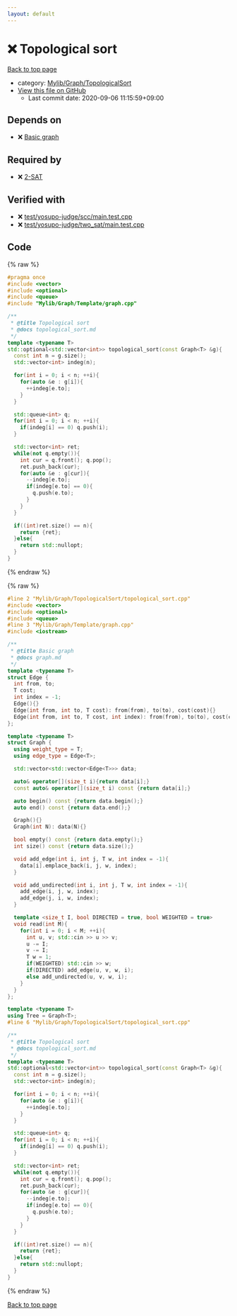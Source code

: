 ```yaml
---
layout: default
---
```


<!-- mathjax config similar to math.stackexchange -->
<script type="text/javascript" async
  src="https://cdnjs.cloudflare.com/ajax/libs/mathjax/2.7.5/MathJax.js?config=TeX-MML-AM_CHTML">
</script>
<script type="text/x-mathjax-config">
  MathJax.Hub.Config({
    TeX: { equationNumbers: { autoNumber: "AMS" }},
    tex2jax: {
      inlineMath: [ ['$','$'] ],
      processEscapes: true
    },
    "HTML-CSS": { matchFontHeight: false },
    displayAlign: "left",
    displayIndent: "2em"
  });
</script>

<script type="text/javascript" src="https://cdnjs.cloudflare.com/ajax/libs/jquery/3.4.1/jquery.min.js"></script>
<script src="https://cdn.jsdelivr.net/npm/jquery-balloon-js@1.1.2/jquery.balloon.min.js" integrity="sha256-ZEYs9VrgAeNuPvs15E39OsyOJaIkXEEt10fzxJ20+2I=" crossorigin="anonymous"></script>
<script type="text/javascript" src="../../../../assets/js/copy-button.js"></script>
<link rel="stylesheet" href="../../../../assets/css/copy-button.css" />


# :x: Topological sort

<a href="../../../../index.html">Back to top page</a>

* category: <a href="../../../../index.html#5cfab8f1bec9f4a2c22b88bddb7720db">Mylib/Graph/TopologicalSort</a>
* <a href="{{ site.github.repository_url }}/blob/master/Mylib/Graph/TopologicalSort/topological_sort.cpp">View this file on GitHub</a>
    - Last commit date: 2020-09-06 11:15:59+09:00




## Depends on

* :x: <a href="../Template/graph.cpp.html">Basic graph</a>


## Required by

* :x: <a href="../two_sat.cpp.html">2-SAT</a>


## Verified with

* :x: <a href="../../../../verify/test/yosupo-judge/scc/main.test.cpp.html">test/yosupo-judge/scc/main.test.cpp</a>
* :x: <a href="../../../../verify/test/yosupo-judge/two_sat/main.test.cpp.html">test/yosupo-judge/two_sat/main.test.cpp</a>


## Code

<a id="unbundled"></a>
{% raw %}
```cpp
#pragma once
#include <vector>
#include <optional>
#include <queue>
#include "Mylib/Graph/Template/graph.cpp"

/**
 * @title Topological sort
 * @docs topological_sort.md
 */
template <typename T>
std::optional<std::vector<int>> topological_sort(const Graph<T> &g){
  const int n = g.size();
  std::vector<int> indeg(n);

  for(int i = 0; i < n; ++i){
    for(auto &e : g[i]){
      ++indeg[e.to];
    }
  }

  std::queue<int> q;
  for(int i = 0; i < n; ++i){
    if(indeg[i] == 0) q.push(i);
  }

  std::vector<int> ret;
  while(not q.empty()){
    int cur = q.front(); q.pop();
    ret.push_back(cur);
    for(auto &e : g[cur]){
      --indeg[e.to];
      if(indeg[e.to] == 0){
        q.push(e.to);
      }
    }
  }

  if((int)ret.size() == n){
    return {ret};
  }else{
    return std::nullopt;
  }
}

```
{% endraw %}

<a id="bundled"></a>
{% raw %}
```cpp
#line 2 "Mylib/Graph/TopologicalSort/topological_sort.cpp"
#include <vector>
#include <optional>
#include <queue>
#line 3 "Mylib/Graph/Template/graph.cpp"
#include <iostream>

/**
 * @title Basic graph
 * @docs graph.md
 */
template <typename T>
struct Edge {
  int from, to;
  T cost;
  int index = -1;
  Edge(){}
  Edge(int from, int to, T cost): from(from), to(to), cost(cost){}
  Edge(int from, int to, T cost, int index): from(from), to(to), cost(cost), index(index){}
};

template <typename T>
struct Graph {
  using weight_type = T;
  using edge_type = Edge<T>;

  std::vector<std::vector<Edge<T>>> data;

  auto& operator[](size_t i){return data[i];}
  const auto& operator[](size_t i) const {return data[i];}

  auto begin() const {return data.begin();}
  auto end() const {return data.end();}

  Graph(){}
  Graph(int N): data(N){}

  bool empty() const {return data.empty();}
  int size() const {return data.size();}

  void add_edge(int i, int j, T w, int index = -1){
    data[i].emplace_back(i, j, w, index);
  }

  void add_undirected(int i, int j, T w, int index = -1){
    add_edge(i, j, w, index);
    add_edge(j, i, w, index);
  }

  template <size_t I, bool DIRECTED = true, bool WEIGHTED = true>
  void read(int M){
    for(int i = 0; i < M; ++i){
      int u, v; std::cin >> u >> v;
      u -= I;
      v -= I;
      T w = 1;
      if(WEIGHTED) std::cin >> w;
      if(DIRECTED) add_edge(u, v, w, i);
      else add_undirected(u, v, w, i);
    }
  }
};

template <typename T>
using Tree = Graph<T>;
#line 6 "Mylib/Graph/TopologicalSort/topological_sort.cpp"

/**
 * @title Topological sort
 * @docs topological_sort.md
 */
template <typename T>
std::optional<std::vector<int>> topological_sort(const Graph<T> &g){
  const int n = g.size();
  std::vector<int> indeg(n);

  for(int i = 0; i < n; ++i){
    for(auto &e : g[i]){
      ++indeg[e.to];
    }
  }

  std::queue<int> q;
  for(int i = 0; i < n; ++i){
    if(indeg[i] == 0) q.push(i);
  }

  std::vector<int> ret;
  while(not q.empty()){
    int cur = q.front(); q.pop();
    ret.push_back(cur);
    for(auto &e : g[cur]){
      --indeg[e.to];
      if(indeg[e.to] == 0){
        q.push(e.to);
      }
    }
  }

  if((int)ret.size() == n){
    return {ret};
  }else{
    return std::nullopt;
  }
}

```
{% endraw %}

<a href="../../../../index.html">Back to top page</a>

